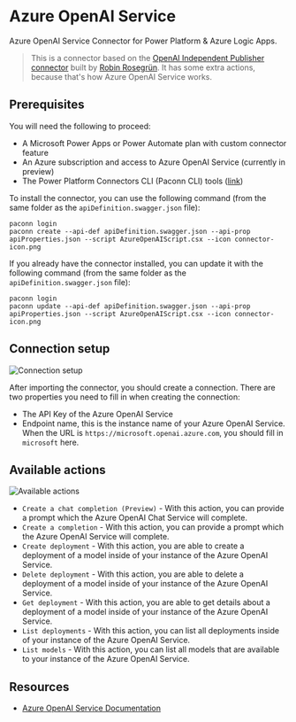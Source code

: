 # Azure OpenAI Service

Azure OpenAI Service Connector for Power Platform & Azure Logic Apps.

> This is a connector based on the [OpenAI Independent Publisher connector](https://learn.microsoft.com/connectors/openaiip/) built by [Robin Rosegrün](https://linktr.ee/r2power). It has some extra actions, because that's how Azure OpenAI Service works.

## Prerequisites

You will need the following to proceed:
* A Microsoft Power Apps or Power Automate plan with custom connector feature
* An Azure subscription and access to Azure OpenAI Service (currently in preview)
* The Power Platform Connectors CLI (Paconn CLI) tools ([link](https://learn.microsoft.com/connectors/custom-connectors/paconn-cli))

To install the connector, you can use the following command (from the same folder as the `apiDefinition.swagger.json` file):

```pwsh
paconn login
paconn create --api-def apiDefinition.swagger.json --api-prop apiProperties.json --script AzureOpenAIScript.csx --icon connector-icon.png
```

If you already have the connector installed, you can update it with the following command (from the same folder as the `apiDefinition.swagger.json` file):

```pwsh
paconn login
paconn update --api-def apiDefinition.swagger.json --api-prop apiProperties.json --script AzureOpenAIScript.csx --icon connector-icon.png
```

## Connection setup

![Connection setup](./Assets/Connection.png)

After importing the connector, you should create a  connection. There are two properties you need to fill in when creating the connection:

* The API Key of the Azure OpenAI Service
* Endpoint name, this is the instance name of your Azure OpenAI Service. When the URL is `https://microsoft.openai.azure.com`, you should fill in `microsoft` here.

## Available actions

![Available actions](./Assets/AzureOpenAIService.png)

* `Create a chat completion (Preview)` - With this action, you can provide a prompt which the Azure OpenAI Chat Service will complete.
* `Create a completion` - With this action, you can provide a prompt which the Azure OpenAI Service will complete.
* `Create deployment` - With this action, you are able to create a deployment of a model inside of your instance of the Azure OpenAI Service.
* `Delete deployment` - With this action, you are able to delete a deployment of a model inside of your instance of the Azure OpenAI Service.
* `Get deployment` - With this action, you are able to get details about a deployment of a model inside of your instance of the Azure OpenAI Service.
* `List deployments` - With this action, you can list all deployments inside of your instance of the Azure OpenAI Service.
* `List models` - With this action, you can list all models that are available to your instance of the Azure OpenAI Service.

## Resources

* [Azure OpenAI Service Documentation](https://learn.microsoft.com/azure/cognitive-services/openai/)